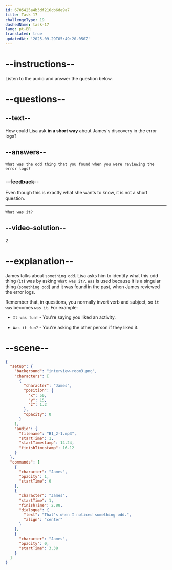 ```yaml
---
id: 6705425a4b3df216cb6de9a7
title: Task 17
challengeType: 19
dashedName: task-17
lang: pt-BR
translated: true
updatedAt: '2025-09-29T05:49:20.050Z'
---
```


<!-- (Audio) James: That's when I noticed something odd. -->

<!-- SPEAKING -->

# --instructions--

Listen to the audio and answer the question below.

# --questions--

## --text--

How could Lisa ask **in a short way** about James's discovery in the error logs?

## --answers--

`What was the odd thing that you found when you were reviewing the error logs?`

### --feedback--

Even though this is exactly what she wants to know, it is not a short question.

---

`What was it?`

## --video-solution--

2

# --explanation--

James talks about `something odd`. Lisa asks him to identify what this odd thing (`it`) was by asking `What was it?`. `Was` is used because it is a singular thing (`something odd`) and it was found in the past, when James reviewed the error logs.

Remember that, in questions, you normally invert verb and subject, so `it was` becomes `was it`. For example:

- `It was fun!` - You're saying you liked an activity.

- `Was it fun?` - You're asking the other person if they liked it.

# --scene--

```json
{
  "setup": {
    "background": "interview-room3.png",
    "characters": [
      {
        "character": "James",
        "position": {
          "x": 50,
          "y": 15,
          "z": 1.2
        },
        "opacity": 0
      }
    ],
    "audio": {
      "filename": "B1_2-1.mp3",
      "startTime": 1,
      "startTimestamp": 14.24,
      "finishTimestamp": 16.12
    }
  },
  "commands": [
    {
      "character": "James",
      "opacity": 1,
      "startTime": 0
    },
    {
      "character": "James",
      "startTime": 1,
      "finishTime": 2.88,
      "dialogue": {
        "text": "That's when I noticed something odd.",
        "align": "center"
      }
    },
    {
      "character": "James",
      "opacity": 0,
      "startTime": 3.38
    }
  ]
}
```

